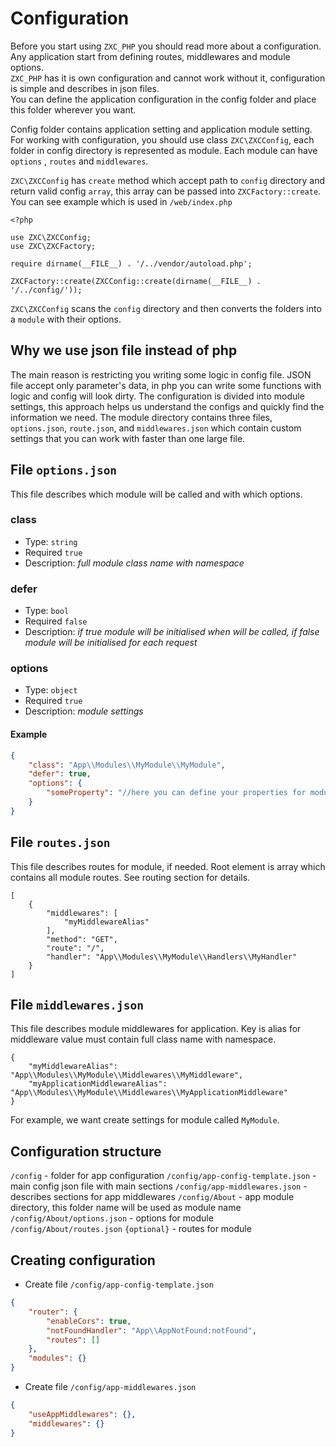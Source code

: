 # Configuration

Before you start using `ZXC_PHP` you should read more about a configuration. Any application start from defining routes,
middlewares and module options.  
`ZXC_PHP` has it is own configuration and cannot work without it, configuration is simple and describes in json files.  
You can define the application configuration in the config folder and place this folder wherever you want.

Config folder contains application setting and application module setting. For working with configuration, you should
use class `ZXC\ZXCConfig`, each folder in config directory is represented as module. Each module can have `options`
, `routes` and `middlewares`.

`ZXC\ZXCConfig` has `create` method which accept path to `config` directory and return valid config `array`, this array
can be passed into `ZXCFactory::create`. You can see example which is used in `/web/index.php`

```php{8}
<?php

use ZXC\ZXCConfig;
use ZXC\ZXCFactory;

require dirname(__FILE__) . '/../vendor/autoload.php';

ZXCFactory::create(ZXCConfig::create(dirname(__FILE__) . '/../config/'));
```

`ZXC\ZXCConfig` scans the `config` directory and then converts the folders into a `module` with their options.

## Why we use json file instead of php

The main reason is restricting you writing some logic in config file. JSON file accept only parameter's data, in php you
can write some functions with logic and config will look dirty. The configuration is divided into module settings, this
approach helps us understand the configs and quickly find the information we need. The module directory contains three
files, `options.json`, `route.json`, and `middlewares.json` which contain custom settings that you can work with faster
than one large file.

## File `options.json`

This file describes which module will be called and with which options.

### class

- Type: `string`
- Required `true`
- Description: _full module class name with namespace_

### defer

- Type: `bool`
- Required `false`
- Description: _if true module will be initialised when will be called, if false module will be initialised for each
  request_

### options

- Type: `object`
- Required `true`
- Description: _module settings_

#### Example

```json
{
    "class": "App\\Modules\\MyModule\\MyModule",
    "defer": true,
    "options": {
        "someProperty": "//here you can define your properties for module"
    }
}
```

## File `routes.json`

This file describes routes for module, if needed. Root element is array which contains all module routes. See routing
section for details.

```json{2-9}
[
    {
        "middlewares": [
            "myMiddlewareAlias"
        ],
        "method": "GET",
        "route": "/",
        "handler": "App\\Modules\\MyModule\\Handlers\\MyHandler"
    }
]
```

## File `middlewares.json`

This file describes module middlewares for application. Key is alias for middleware value must contain full class name
with namespace.

```json{2,3}
{
    "myMiddlewareAlias": "App\\Modules\\MyModule\\Middlewares\\MyMiddleware",
    "myApplicationMiddlewareAlias": "App\\Modules\\MyModule\\Middlewares\\MyApplicationMiddleware"
}
```

For example, we want create settings for module called `MyModule`.

## Configuration structure

`/config` - folder for app configuration
`/config/app-config-template.json` - main config json file with main sections
`/config/app-middlewares.json` - describes sections for app middlewares
`/config/About` - app module directory, this folder name will be used as module name
`/config/About/options.json` - options for module
`/config/About/routes.json` `{optional}` - routes for module

## Creating configuration

- Create file `/config/app-config-template.json`

```json
{
    "router": {
        "enableCors": true,
        "notFoundHandler": "App\\AppNotFound:notFound",
        "routes": []
    },
    "modules": {}
}
```

- Create file `/config/app-middlewares.json`

```json
{
    "useAppMiddlewares": {},
    "middlewares": {}
}
```


